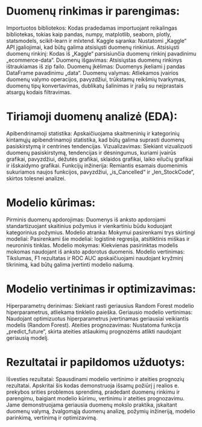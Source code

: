 
# Duomenų rinkimas ir parengimas:

Importuotos bibliotekos: Kodas pradedamas importuojant reikalingas bibliotekas, tokias kaip pandas, numpy, matplotlib, seaborn, plotly, statsmodels, scikit-learn ir mlxtend.
Kaggle sąranka: Nustatomi „Kaggle“ API įgaliojimai, kad būtų galima atsisiųsti duomenų rinkinius.
Atsisiųsti duomenų rinkinį: Kodas iš „Kaggle“ parsisiunčia duomenų rinkinį pavadinimu „ecommerce-data“.
Duomenų išgavimas: Atsisiųstas duomenų rinkinys ištraukiamas iš zip failo.
Duomenų įkėlimas: Duomenys įkeliami į pandas DataFrame pavadinimu „data“.
Duomenų valymas: Atliekamos įvairios duomenų valymo operacijos, pavyzdžiui, trūkstamų reikšmių tvarkymas, duomenų tipų konvertavimas, dublikatų šalinimas ir įrašų su neįprastais atsargų kodais filtravimas.


# Tiriamoji duomenų analizė (EDA):
Apibendrinamoji statistika: Apskaičiuojama skaitmeninių ir kategorinių kintamųjų apibendrinamoji statistika, kad būtų galima suprasti duomenų pasiskirstymą ir centrines tendencijas.
Vizualizavimas: Siekiant vizualizuoti duomenų pasiskirstymą, tendencijas ir dėsningumus, kuriami įvairūs grafikai, pavyzdžiui, dėžutės grafikai, sklaidos grafikai, laiko eilučių grafikai ir išskaidymo grafikai.
Funkcijų inžinerija: Remiantis esamais duomenimis sukuriamos naujos funkcijos, pavyzdžiui, „is_Cancelled“ ir „len_StockCode“, skirtos tolesnei analizei.

# Modelio kūrimas:
Pirminis duomenų apdorojimas: Duomenys iš anksto apdorojami standartizuojant skaitinius požymius ir vienkartiniu būdu koduojant kategorinius požymius.
Modelio atranka: Mokymui pasirenkami trys skirtingi modeliai: Pasirenkami šie modeliai: logistinė regresija, atsitiktinis miškas ir neuroninis tinklas.
Modelio mokymas: Kiekvienas pasirinktas modelis mokomas naudojant iš anksto apdorotus duomenis.
Modelio vertinimas: Tikslumas, F1 rezultatas ir ROC AUC apskaičiuojami naudojant kryžminį tikrinimą, kad būtų galima įvertinti modelio našumą.

# Modelio vertinimas ir optimizavimas:
Hiperparametrų derinimas: Siekiant rasti geriausius Random Forest modelio hiperparametrus, atliekama tinklelio paieška.
Geriausio modelio vertinimas: Naudojant optimizuotus hiperparametrus įvertinamas geriausiai veikiantis modelis (Random Forest).
Ateities prognozavimas: Nustatoma funkcija „predict_future“, skirta ateities atšaukimų prognozėms atlikti naudojant geriausią modelį.

# Rezultatai ir papildomos užduotys:
Išvesties rezultatai: Spausdinami modelio vertinimo ir ateities prognozių rezultatai.
Apskritai šis kodas demonstruoja išsamų požiūrį į realios e. prekybos srities problemos sprendimą, pradedant duomenų rinkimu ir parengimu, baigiant modelio kūrimu, vertinimu ir ateities prognozavimu. Jame demonstruojama geriausia duomenų mokslo praktika, įskaitant duomenų valymą, žvalgomąją duomenų analizę, požymių inžineriją, modelio parinkimą, vertinimą ir optimizavimą.
